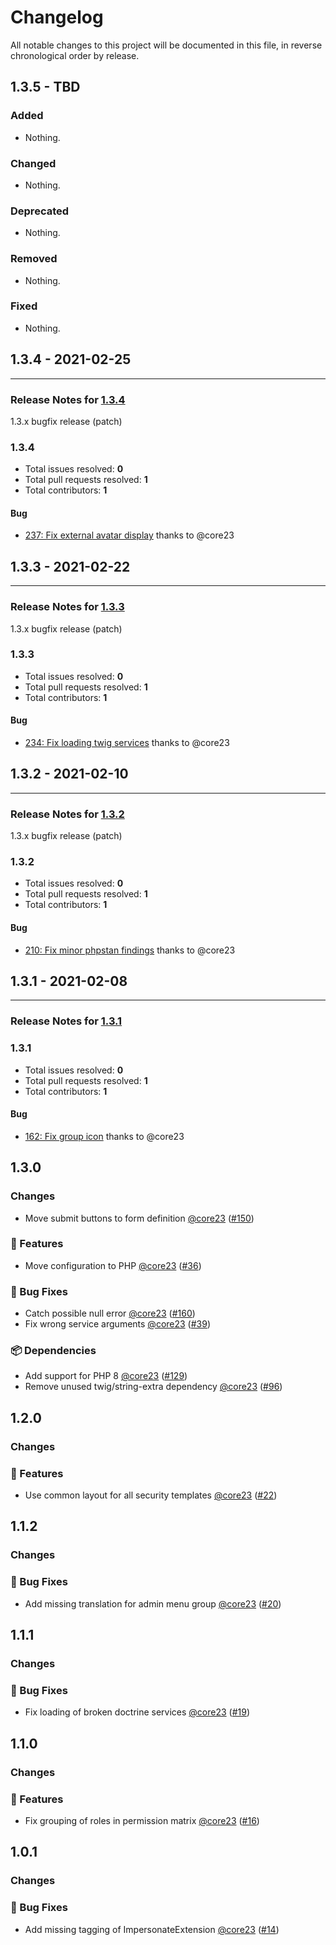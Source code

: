 # Changelog

All notable changes to this project will be documented in this file, in reverse chronological order by release.

## 1.3.5 - TBD

### Added

- Nothing.

### Changed

- Nothing.

### Deprecated

- Nothing.

### Removed

- Nothing.

### Fixed

- Nothing.

## 1.3.4 - 2021-02-25


-----

### Release Notes for [1.3.4](https://github.com/nucleos/NucleosUserAdminBundle/milestone/6)

1.3.x bugfix release (patch)

### 1.3.4

- Total issues resolved: **0**
- Total pull requests resolved: **1**
- Total contributors: **1**

#### Bug

 - [237: Fix external avatar display](https://github.com/nucleos/NucleosUserAdminBundle/pull/237) thanks to @core23

## 1.3.3 - 2021-02-22


-----

### Release Notes for [1.3.3](https://github.com/nucleos/NucleosUserAdminBundle/milestone/5)

1.3.x bugfix release (patch)

### 1.3.3

- Total issues resolved: **0**
- Total pull requests resolved: **1**
- Total contributors: **1**

#### Bug

 - [234: Fix loading twig services](https://github.com/nucleos/NucleosUserAdminBundle/pull/234) thanks to @core23

## 1.3.2 - 2021-02-10


-----

### Release Notes for [1.3.2](https://github.com/nucleos/NucleosUserAdminBundle/milestone/2)

1.3.x bugfix release (patch)

### 1.3.2

- Total issues resolved: **0**
- Total pull requests resolved: **1**
- Total contributors: **1**

#### Bug

 - [210: Fix minor phpstan findings](https://github.com/nucleos/NucleosUserAdminBundle/pull/210) thanks to @core23

## 1.3.1 - 2021-02-08



-----

### Release Notes for [1.3.1](https://github.com/nucleos/NucleosUserAdminBundle/milestone/1)



### 1.3.1

- Total issues resolved: **0**
- Total pull requests resolved: **1**
- Total contributors: **1**

#### Bug

 - [162: Fix group icon](https://github.com/nucleos/NucleosUserAdminBundle/pull/162) thanks to @core23

## 1.3.0

### Changes

- Move submit buttons to form definition [@core23] ([#150])

### 🚀 Features

- Move configuration to PHP [@core23] ([#36])

### 🐛 Bug Fixes

- Catch possible null error [@core23] ([#160])
- Fix wrong service arguments [@core23] ([#39])

### 📦 Dependencies

- Add support for PHP 8 [@core23] ([#129])
- Remove unused twig/string-extra dependency [@core23] ([#96])

## 1.2.0

### Changes

### 🚀 Features

- Use common layout for all security templates [@core23] ([#22])

## 1.1.2

### Changes

### 🐛 Bug Fixes

- Add missing translation for admin menu group [@core23] ([#20])

## 1.1.1

### Changes

### 🐛 Bug Fixes

- Fix loading of broken doctrine services [@core23] ([#19])

## 1.1.0

### Changes

### 🚀 Features

- Fix grouping of roles in permission matrix [@core23] ([#16])

## 1.0.1

### Changes

### 🐛 Bug Fixes

- Add missing tagging of ImpersonateExtension [@core23] ([#14])

[#22]: https://github.com/nucleos/NucleosUserAdminBundle/pull/22
[#20]: https://github.com/nucleos/NucleosUserAdminBundle/pull/20
[#19]: https://github.com/nucleos/NucleosUserAdminBundle/pull/19
[#16]: https://github.com/nucleos/NucleosUserAdminBundle/pull/16
[#14]: https://github.com/nucleos/NucleosUserAdminBundle/pull/14
[@core23]: https://github.com/core23
[#160]: https://github.com/nucleos/NucleosUserAdminBundle/pull/160
[#150]: https://github.com/nucleos/NucleosUserAdminBundle/pull/150
[#129]: https://github.com/nucleos/NucleosUserAdminBundle/pull/129
[#96]: https://github.com/nucleos/NucleosUserAdminBundle/pull/96
[#39]: https://github.com/nucleos/NucleosUserAdminBundle/pull/39
[#36]: https://github.com/nucleos/NucleosUserAdminBundle/pull/36
